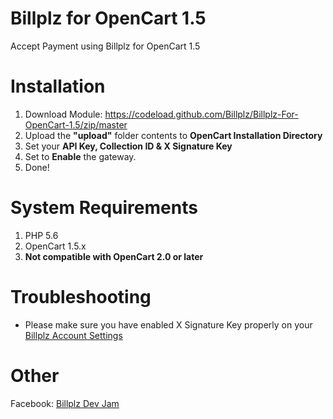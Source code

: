 # Billplz for OpenCart 1.5

Accept Payment using Billplz for OpenCart 1.5

# Installation

1. Download Module: https://codeload.github.com/Billplz/Billplz-For-OpenCart-1.5/zip/master
2. Upload the **"upload"** folder contents to **OpenCart Installation Directory**
3. Set your **API Key, Collection ID & X Signature Key**
4. Set to **Enable** the gateway.
5. Done!

# System Requirements

1. PHP 5.6
2. OpenCart 1.5.x
3. **Not compatible with OpenCart 2.0 or later**

# Troubleshooting

* Please make sure you have enabled X Signature Key properly on your [Billplz Account Settings](https://www.billplz.com/enterprise/setting)

# Other
Facebook: [Billplz Dev Jam](https://www.facebook.com/groups/billplzdevjam/)